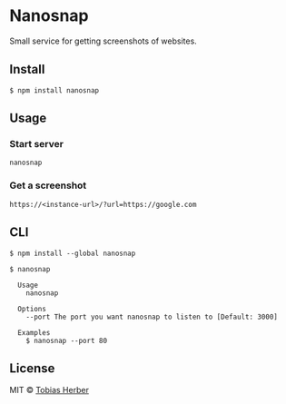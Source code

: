 # Nanosnap

Small service for getting screenshots of websites. 

## Install

```
$ npm install nanosnap
```

## Usage

### Start server

```
nanosnap
```

### Get a screenshot

```
https://<instance-url>/?url=https://google.com
```

## CLI

```
$ npm install --global nanosnap
```

```
$ nanosnap

  Usage
    nanosnap

  Options
    --port The port you want nanosnap to listen to [Default: 3000]

  Examples
    $ nanosnap --port 80
```

## License

MIT © [Tobias Herber](http://tobihrbr.com)
